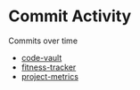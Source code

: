 # Commit Activity

Commits over time

- [code-vault](docs/project_docs/img/commits_over_time_code-vault.png)<br>
- [fitness-tracker](docs/project_docs/img/commits_over_time_fitness-tracker.png)<br>
- [project-metrics](docs/project_docs/img/commits_over_time_project-metrics.png)
